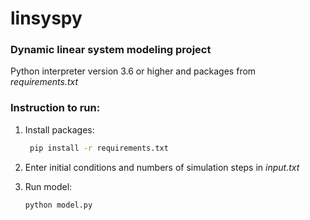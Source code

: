 # linsyspy
### Dynamic linear system modeling project

Python interpreter version 3.6 or higher and packages from *requirements.txt*

### Instruction to run:
1. Install packages: 
    ```bash
     pip install -r requirements.txt
    ``` 
2. Enter initial conditions and numbers of simulation steps in *input.txt*

3. Run model:
    ```bash
    python model.py
    ``` 